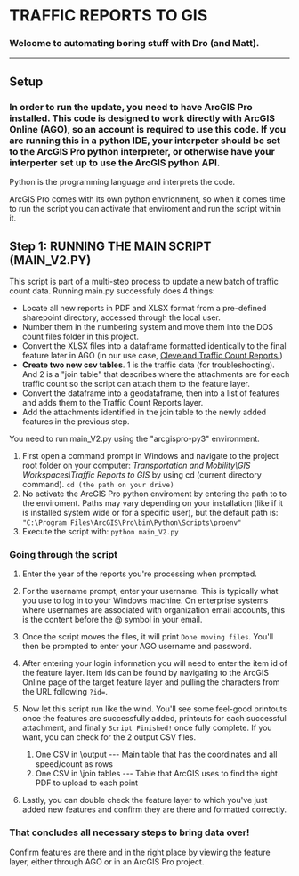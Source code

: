 # TRAFFIC REPORTS TO GIS
### Welcome to automating boring stuff with Dro (and Matt).

---

## Setup

### In order to run the update, you need to have ArcGIS Pro installed. This code is designed to work directly with ArcGIS Online (AGO), so an account is required to use this code. If you are running this in a python IDE, your interpeter should be set to the ArcGIS Pro python interpreter, or otherwise have your interperter set up to use the ArcGIS python API.

Python is the programming language and interprets the code. 

ArcGIS Pro comes with its own python envrionment, so when it comes time to run the script you can activate that enviroment and run the script within it.

## Step 1: RUNNING THE MAIN SCRIPT (MAIN_V2.PY)

This script is part of a multi-step process to update a new batch of traffic count data. Running main.py successfuly does 4 things:

* Locate all new reports in PDF and XLSX format from a pre-defined sharepoint directory, accessed through the local user.
* Number them in the numbering system and move them into the DOS count files folder in this project.
* Convert the XLSX files into a dataframe formatted identically to the final feature later in AGO (in our use case, [Cleveland Traffic Count Reports.](https://clevelandgis.maps.arcgis.com/home/item.html?id=41dac8cbf74a4e31bda30a105b53bcc6))
* **Create two new csv tables**. 1 is the traffic data (for troubleshooting). And 2 is a "join table" that describes where the attachments are for each traffic count so the script can attach them to the feature layer.
* Convert the dataframe into a geodataframe, then into a list of features and adds them to the Traffic Count Reports layer. 
* Add the attachments identified in the join table to the newly added features in the previous step.

You need to run main_V2.py using the "arcgispro-py3" environment.
1. First open a command prompt in Windows and navigate to the project root folder on your computer: 
*Transportation and Mobility\GIS Workspaces\Traffic Reports to GIS* by using cd (current directory command). `cd (the path on your drive)`
2. No activate the ArcGIS Pro python enviroment by entering the path to to the enviroment. Paths may vary depending on your installation (like if it is installed system wide or for a specific user), but the default path is: `"C:\Program Files\ArcGIS\Pro\bin\Python\Scripts\proenv"`
3. Execute the script with: `python main_V2.py`

### Going through the script

1. Enter the year of the reports you're processing when prompted.
2. For the username prompt, enter your username. This is typically what you use to log in to your Windows machine. On enterprise systems where usernames are associated with organization email accounts, this is the content before the @ symbol in your email.
3. Once the script moves the files, it will print `Done moving files`. You'll then be prompted to enter your AGO username and password.
4. After entering your login information you will need to enter the item id of the feature layer. Item ids can be found by navigating to the ArcGIS Online page of the target feature layer and pulling the characters from the URL following `?id=`.
5. Now let this script run like the wind. You'll see some feel-good printouts once the features are successfully added, printouts for each successful attachment, and finally `Script Finished!` once fully complete. If you want, you can check for the 2 output CSV files.
   1. One CSV in \output --- Main table that has the coordinates and all speed/count as rows 
   2. One CSV in \join tables --- Table that ArcGIS uses to find the right PDF to upload to each point

6. Lastly, you can double check the feature layer to which you've just added new features and confirm they are there and formatted correctly.

### That concludes all necessary steps to bring data over!

Confirm features are there and in the right place by viewing the feature layer, either through AGO or in an ArcGIS Pro project.

